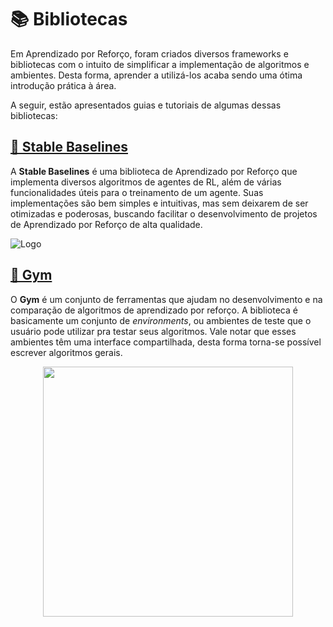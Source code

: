 # 📚 Bibliotecas

Em Aprendizado por Reforço, foram criados diversos frameworks e bibliotecas com o intuito de simplificar a implementação de algoritmos e ambientes. Desta forma, aprender a utilizá-los acaba sendo uma ótima introdução prática à área.

A seguir, estão apresentados guias e tutoriais de algumas dessas bibliotecas:

## [👾 Stable Baselines](Stable%20Baselines)

A **Stable Baselines** é uma biblioteca de Aprendizado por Reforço que implementa diversos algoritmos de agentes de RL, além de várias funcionalidades úteis para o treinamento de um agente. Suas implementações são bem simples e intuitivas, mas sem deixarem de ser otimizadas e poderosas, buscando facilitar o desenvolvimento de projetos de Aprendizado por Reforço de alta qualidade.

![Logo](https://github.com/hill-a/stable-baselines/raw/master/docs//_static/img/logo.png "Logo da Stable Baselines")

## [💪 Gym](Gym)

O **Gym** é um conjunto de ferramentas que ajudam no desenvolvimento e na comparação de algoritmos de aprendizado por reforço. A biblioteca é basicamente um conjunto de *environments*, ou ambientes de teste que o usuário pode utilizar pra testar seus algoritmos. Vale notar que esses ambientes têm uma interface compartilhada, desta forma torna-se possível escrever algoritmos gerais.

<center><img src="https://gym.openai.com/assets/dist/nav/nav-logo-dark-e5f2a4965e.svg" width="400"/></center>
